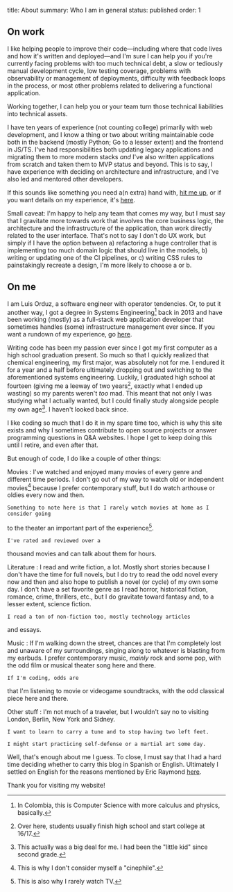 title: About
summary: Who I am in general
status: published
order: 1

## On work

I like helping people to improve their code—including where that code lives and how it's
written and deployed—and I'm sure I can help you if you're currently facing
problems with too much technical debt, a slow or tediously manual development
cycle, low testing coverage, problems with observability or management of deployments,
difficulty with feedback loops in the process, or most other problems related to
delivering a functional application.

Working together, I can help you or your team turn those technical liabilities into technical
assets.

I have ten years of experience (not counting college) primarily with web
development, and I know a thing or two about writing maintainable code both in
the backend (mostly Python; Go to a lesser extent) and the frontend in JS/TS.
I've had responsibilities both updating legacy applications and migrating them
to more modern stacks _and_ I've also written applications from scratch and taken them to MVP
status and beyond. This is to say, I have experience with deciding on architecture
and infrastructure, and I've also led and mentored other developers.

If this sounds like something you need a(n extra) hand with, [hit me up][contact], or if you
want details on my experience, it's [here][cv].

Small caveat: I'm happy to help any team that comes my way, but I must say that
I gravitate more towards work that involves the core business logic, the architecture
and the infrastructure of the application, than work directly related to the
user interface. That's not to say I don't do UX work, but simply if I have the
option between a) refactoring a huge controller that is implementing too much domain logic
that should live in the models, b) writing or updating one of the CI pipelines, or c)
writing CSS rules to painstakingly recreate a design, I'm more likely to choose a or b.

## On me

I am Luis Orduz, a software engineer with operator tendencies. Or, to put it
another way, I got a degree in Systems Engineering[^syseng] back in 2013 and
have been working (mostly) as a full-stack web application developer that
sometimes handles (some) infrastructure management ever since. If you want a
rundown of my experience, go [here][cv].

Writing code has been my passion ever since I got my first computer as a high
school graduation present. So much so that I quickly realized that chemical
engineering, my first major, was absolutely not for me. I endured it for a year
and a half before ultimately dropping out and switching to the aforementioned
systems engineering. Luckily, I graduated high school at fourteen (giving me
a leeway of two years[^ages], exactly what I ended up wasting) so my
parents weren't *too* mad. This meant that not only I was studying what I
actually wanted, but I could finally study alongside people my own age[^deal]. I
haven't looked back since.

I like coding so much that I do it in my spare time too, which is why this site
exists and why I sometimes contribute to open source projects or answer
programming questions in Q&A websites. I hope I get to keep doing this until I
retire, and even after that.

But enough of code, I do like a couple of other things:

Movies
: I've watched and enjoyed many movies of every genre and different time periods.
I don't go out of my way to watch old or independent movies[^cine] because I
prefer contemporary stuff, but I do watch arthouse or oldies every now and then.

    Something to note here is that I rarely watch movies at home as I consider going
to the theater an important part of the experience[^tv].

    I've rated and reviewed over a
thousand movies and can talk about them for hours.

Literature
: I read and write fiction, a lot. Mostly short stories because I don't have the
time for full novels, but I do try to read the odd novel every now and then and
also hope to publish a novel (or cycle) of my own some day. I don't have a
set favorite genre as I read horror, historical fiction, romance, crime,
thrillers, etc., but I do gravitate toward fantasy and, to a lesser extent,
science fiction.

    I read a ton of non-fiction too, mostly technology articles
and essays.

Music
: If I'm walking down the street, chances are that I'm completely lost and
unaware of my surroundings, singing along to whatever is blasting from my
earbuds. I prefer contemporary music, *mainly* rock and some pop, with the odd
film or musical theater song here and there.

    If I'm coding, odds are
that I'm listening to movie or videogame soundtracks, with the odd classical
piece here and there.

Other stuff
: I'm not much of a traveler, but I wouldn't say no to visiting London, Berlin, New York and Sidney.

    I want to learn to carry a tune and to stop having two left feet.

    I might start practicing self-defense or a martial art some day.

Well, that's enough about me I guess. To close, I must say that I had a hard
time deciding whether to carry this blog in Spanish or English.
Ultimately I settled on English for the reasons mentioned by Eric Raymond
[here][htbah].

Thank you for visiting my website!

[^syseng]: In Colombia, this is Computer Science with more calculus and physics, basically.
[^ages]: Over here, students usually finish high school and start college at 16/17.
[^deal]: This actually was a big deal for me. I had been the "little kid" since second grade.
[^cine]: This is why I don't consider myself a "cinephile".
[^tv]: This is also why I rarely watch TV.

[contact]: contact
[cv]: cv
[htbah]: http://www.catb.org/esr/faqs/hacker-howto.html#skills4 "Eric Raymond's Hacker Howto"

